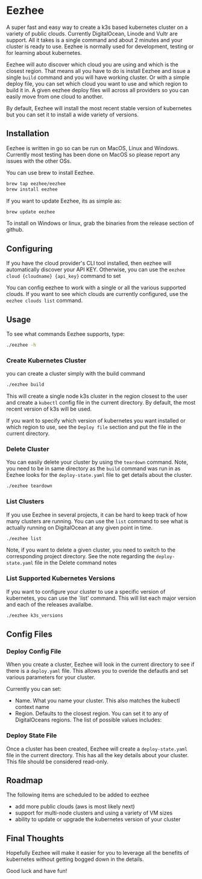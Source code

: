 # Eezhee

A super fast and easy way to create a k3s based kubernetes cluster on a variety of public clouds.  Currently DigitalOcean, Linode and Vultr are support.  All it takes is a single command and about 2 minutes and your cluster is ready to use.  Eezhee is normally used for development, testing or for learning about kubernetes.

Eezhee will auto discover which cloud you are using and which is the closest region. That means all you have to do is install Eezhee and issue a single `build` command and you will have working cluster.  Or with a simple deploy file, you can set which cloud you want to use and which region to build it in. A given eezhee deploy files will across all providers so you can easily move from one cloud to another.

By default, Eezhee will install the most recent stable version of kubernetes but you can set it to install a wide variety of versions.

## Installation

Eezhee is written in go so can be run on MacOS, Linux and Windows.  Currently most testing has been done on MacOS so please report any issues with the other OSs.

You can use brew to install Eezhee.  

```bash
brew tap eezhee/eezhee
brew install eezhee
```

If you want to update Eezhee, its as simple as:

```bash
brew update eezhee
```

To install on Windows or linux, grab the binaries from the release section of github.

## Configuring

If you have the cloud provider's CLI tool installed, then eezhee will automatically discover your API KEY.  Otherwise, you can use the `eezhee cloud {cloudname} {api_key}` command to set

You can config eezhee to work with a single or all the various supported clouds.  If you want to see which clouds are currently configured, use the `eezhee clouds list` command.

## Usage

To see what commands Eezhee supports, type:

```bash
./eezhee -h
```

### Create Kubernetes Cluster

you can create a cluster simply with the build command

```bash
./eezhee build
```

This will create a single node k3s cluster in the region closest to the user and create a `kubectl` config file in the current directory.  By default, the most recent version of k3s will be used.  

If you want to specify which version of kubernetes you want installed or which region to use, see the `Deploy file` section and put the file in the current directory.

### Delete Cluster

You can easily delete your cluster by using the `teardown` command.  Note, you need to be in same directory as the `build` command was run in as Eezhee looks for the `deploy-state.yaml` file to get details about the cluster.

```bash
./eezhee teardown
```

### List Clusters

If you use Eezhee in several projects, it can be hard to keep track of how many clusters are running.  You can use the `list` command to see what is actually running on DigitalOcean at any given point in time.

```bash
./eezhee list
```

Note, if you want to delete a given cluster, you need to switch to the corresponding project directory. See the note regarding the `deploy-state.yaml` file in the Delete command notes

### List Supported Kubernetes Versions

If you want to configure your cluster to use a specific version of kubernetes, you can use the `list' command.  This will list each major version and each of the releases availalbe.

```bash
./eezhee k3s_versions
```

## Config Files

### Deploy Config File

When you create a cluster, Eezhee will look in the current directory to see if there is a `deploy.yaml` file.  This allows you to overide the defautls and set various parameters for your cluster.

Currently you can set:

- Name.  What you name your cluster. This also matches the kubectl context name
- Region.  Defaults to the closest region.  You can set it to any of DigitalOceans regions.  The list of possible values includes:

### Deploy State File

Once a cluster has been created, Eezhee will create a `deploy-state.yaml` file in the current directory.  This has all the key details about your cluster.  This file should be considered read-only.

## Roadmap

The following items are scheduled to be added to eezhee

- add more public clouds (aws is most likely next)
- support for multi-node clusters and using a variety of VM sizes
- ability to update or upgrade the kubernetes version of your cluster

## Final Thoughts

Hopefully Eezhee will make it easier for you to leverage all the benefits of kubernetes without getting bogged down in the details.  

Good luck and have fun!
